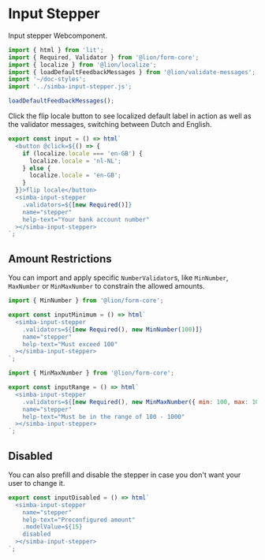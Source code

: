 # Input Stepper

Input stepper Webcomponent.

```js script
import { html } from 'lit';
import { Required, Validator } from '@lion/form-core';
import { localize } from '@lion/localize';
import { loadDefaultFeedbackMessages } from '@lion/validate-messages';
import '~/doc-styles';
import '../simba-input-stepper.js';

loadDefaultFeedbackMessages();
```

Click the flip locale button to see localized default label in action as well as the validator messages, switching between Dutch and English.

```js preview-story
export const input = () => html`
  <button @click=${() => {
    if (localize.locale === 'en-GB') {
      localize.locale = 'nl-NL';
    } else {
      localize.locale = 'en-GB';
    }
  }}>flip locale</button>
  <simba-input-stepper 
    .validators=${[new Required()]}
    name="stepper" 
    help-text="Your bank account number"
  ></simba-input-stepper>
`;
```

## Amount Restrictions

You can import and apply specific `NumberValidator`s, like `MinNumber`, `MaxNumber` or `MinMaxNumber` to constrain the allowed amounts.

```js preview-story
import { MinNumber } from '@lion/form-core';

export const inputMinimum = () => html`
  <simba-input-stepper
    .validators=${[new Required(), new MinNumber(100)]}
    name="stepper" 
    help-text="Must exceed 100"
  ></simba-input-stepper>
`;
```

```js preview-story
import { MinMaxNumber } from '@lion/form-core';

export const inputRange = () => html`
  <simba-input-stepper
    .validators=${[new Required(), new MinMaxNumber({ min: 100, max: 1000 })]}
    name="stepper"
    help-text="Must be in the range of 100 - 1000"
  ></simba-input-stepper>
`;
```


## Disabled

You can also prefill and disable the stepper in case you don't want your user to change it.

```js preview-story
export const inputDisabled = () => html`
  <simba-input-stepper 
    name="stepper" 
    help-text="Preconfigured amount"
    .modelValue=${15}
    disabled
  ></simba-input-stepper>
`;
```
